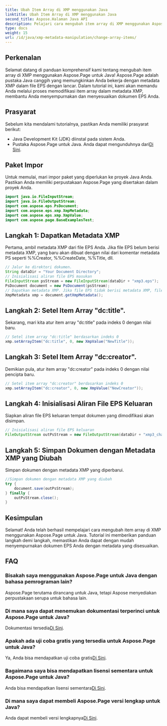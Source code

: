```yaml
---
title: Ubah Item Array di XMP menggunakan Java
linktitle: Ubah Item Array di XMP menggunakan Java
second_title: Aspose.Halaman Java API
description: Pelajari cara mengubah item array di XMP menggunakan Aspose.Page untuk Java. Ubah metadata dengan mudah menggunakan panduan langkah demi langkah kami. Sempurnakan dokumen EPS Anda sekarang!
type: docs
weight: 15
url: /id/java/xmp-metadata-manipulation/change-array-items/
---
```

## Perkenalan
Selamat datang di panduan komprehensif kami tentang mengubah item array di XMP menggunakan Aspose.Page untuk Java! Aspose.Page adalah pustaka Java canggih yang memungkinkan Anda bekerja dengan metadata XMP dalam file EPS dengan lancar. Dalam tutorial ini, kami akan memandu Anda melalui proses memodifikasi item array dalam metadata XMP, membantu Anda menyempurnakan dan menyesuaikan dokumen EPS Anda.
## Prasyarat
Sebelum kita mendalami tutorialnya, pastikan Anda memiliki prasyarat berikut:
- Java Development Kit (JDK) diinstal pada sistem Anda.
-  Pustaka Aspose.Page untuk Java. Anda dapat mengunduhnya dari[Di Sini](https://releases.aspose.com/page/java/).
## Paket Impor
Untuk memulai, mari impor paket yang diperlukan ke proyek Java Anda. Pastikan Anda memiliki perpustakaan Aspose.Page yang disertakan dalam proyek Anda.
```java
import java.io.FileInputStream;
import java.io.FileOutputStream;
import com.aspose.eps.PsDocument;
import com.aspose.eps.xmp.XmpMetadata;
import com.aspose.eps.xmp.XmpValue;
import com.aspose.page.BaseExamplesTest;

```
## Langkah 1: Dapatkan Metadata XMP
Pertama, ambil metadata XMP dari file EPS Anda. Jika file EPS belum berisi metadata XMP, yang baru akan dibuat dengan nilai dari komentar metadata PS seperti %%Creator, %%CreateDate, %%Title, dll.
```java
// Jalur ke direktori dokumen.
String dataDir = "Your Document Directory";
// Inisialisasi aliran file EPS masukan
FileInputStream psStream = new FileInputStream(dataDir + "xmp3.eps");
PsDocument document = new PsDocument(psStream);
// Dapatkan metadata XMP. Jika file EPS tidak berisi metadata XMP, file baru akan diisi dengan nilai dari komentar metadata PS.
XmpMetadata xmp = document.getXmpMetadata();
```
## Langkah 2: Setel Item Array "dc:title".
Sekarang, mari kita atur item array "dc:title" pada indeks 0 dengan nilai baru.
```java
// Setel item array "dc:title" berdasarkan indeks 0
xmp.setArrayItem("dc:title", 0, new XmpValue("NewTitle"));
```
## Langkah 3: Setel Item Array "dc:creator".
Demikian pula, atur item array "dc:creator" pada indeks 0 dengan nilai pencipta baru.
```java
// Setel item array "dc:creator" berdasarkan indeks 0
xmp.setArrayItem("dc:creator", 0, new XmpValue("NewCreator"));
```
## Langkah 4: Inisialisasi Aliran File EPS Keluaran
Siapkan aliran file EPS keluaran tempat dokumen yang dimodifikasi akan disimpan.
```java
// Inisialisasi aliran file EPS keluaran
FileOutputStream outPsStream = new FileOutputStream(dataDir + "xmp3_changed.eps");
```
## Langkah 5: Simpan Dokumen dengan Metadata XMP yang Diubah
Simpan dokumen dengan metadata XMP yang diperbarui.
```java
//Simpan dokumen dengan metadata XMP yang diubah
try {
    document.save(outPsStream);
} finally {
    outPsStream.close();
}
```
## Kesimpulan
Selamat! Anda telah berhasil mempelajari cara mengubah item array di XMP menggunakan Aspose.Page untuk Java. Tutorial ini memberikan panduan langkah demi langkah, memastikan Anda dapat dengan mudah menyempurnakan dokumen EPS Anda dengan metadata yang disesuaikan.

## FAQ
### Bisakah saya menggunakan Aspose.Page untuk Java dengan bahasa pemrograman lain?
Aspose.Page terutama dirancang untuk Java, tetapi Aspose menyediakan perpustakaan serupa untuk bahasa lain.
### Di mana saya dapat menemukan dokumentasi terperinci untuk Aspose.Page untuk Java?
 Dokumentasi tersedia[Di Sini](https://reference.aspose.com/page/java/).
### Apakah ada uji coba gratis yang tersedia untuk Aspose.Page untuk Java?
 Ya, Anda bisa mendapatkan uji coba gratis[Di Sini](https://releases.aspose.com/).
### Bagaimana saya bisa mendapatkan lisensi sementara untuk Aspose.Page untuk Java?
 Anda bisa mendapatkan lisensi sementara[Di Sini](https://purchase.aspose.com/temporary-license/).
### Di mana saya dapat membeli Aspose.Page versi lengkap untuk Java?
 Anda dapat membeli versi lengkapnya[Di Sini](https://purchase.aspose.com/buy).